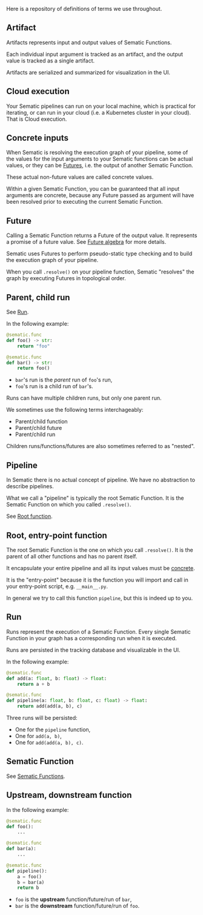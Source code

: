 Here is a repository of definitions of terms we use throughout.

## Artifact

Artifacts represents input and output values of Sematic Functions.

Each individual input argument is tracked as an artifact, and the output value
is tracked as a single artifact.

Artifacts are serialized and summarized for visualization in the UI.

## Cloud execution

Your Sematic pipelines can run on your local machine, which is practical for
iterating, or can run in your cloud (i.e. a Kubernetes cluster in your cloud).
That is Cloud execution.

## Concrete inputs

When Sematic is resolving the execution graph of your pipeline, some of the
values for the input arguments to your Sematic functions can be actual values,
or they can be [Futures](#future), i.e. the output of another Sematic Function.

These actual non-future values are called concrete values.

Within a given Sematic Function, you can be guaranteed that all input arguments
are concrete, because any Future passed as argument will have been resolved
prior to executing the current Sematic Function.

## Future

Calling a Sematic Function returns a Future of the output value. It represents a
promise of a future value. See [Future algebra](./future-algebra.md) for more
details.

Sematic uses Futures to perform pseudo-static type checking and to build the
execution graph of your pipeline.

When you call `.resolve()` on your pipeline function, Sematic "resolves" the
graph by executing Futures in topological order.

## Parent, child run

See [Run](#run).

In the following example:

```python
@sematic.func
def foo() -> str:
    return "foo"

@sematic.func
def bar() -> str:
    return foo()
```

* `bar`'s run is the *parent* run of `foo`'s run,
* `foo`'s run is a child run of `bar`'s.

Runs can have multiple children runs, but only one parent run.

We sometimes use the following terms interchageably:

* Parent/child function
* Parent/child future
* Parent/child run

Children runs/functions/futures are also sometimes referred to as "nested".

## Pipeline

In Sematic there is no actual concept of pipeline. We have no abstraction to
describe pipelines.

What we call a "pipeline" is typically the root Sematic Function. It is the
Sematic Function on which you called `.resolve()`.

See [Root function](#root-entry-point-function).

## Root, entry-point function

The root Sematic Function is the one on which you call `.resolve()`. It is the
parent of all other functions and has no parent itself.

It encapsulate your entire pipeline and all its input values must be
[concrete](#concrete-inputs).

It is the "entry-point" because it is the function you will import and call in
your entry-point script, e.g. `__main__.py`.

In general we try to call this function `pipeline`, but this is indeed up to you.

## Run

Runs represent the execution of a Sematic Function. Every single Sematic
Function in your graph has a corresponding run when it is executed.

Runs are persisted in the tracking database and visualizable in the UI.

In the following example:

```python
@sematic.func
def add(a: float, b: float) -> float:
    return a + b

@sematic.func
def pipeline(a: float, b: float, c: float) -> float:
    return add(add(a, b), c)
```

Three runs will be persisted:

* One for the `pipeline` function,
* One for `add(a, b)`,
* One for `add(add(a, b), c)`.

## Sematic Function

See [Sematic Functions](./functions.md).

## Upstream, downstream function

In the following example:

```python
@sematic.func
def foo():
    ...

@sematic.func
def bar(a):
    ...

@sematic.func
def pipeline():
    a = foo()
    b = bar(a)
    return b
```

* `foo` is the **upstream** function/future/run of `bar`,
* `bar` is the **downstream** function/future/run of `foo`.